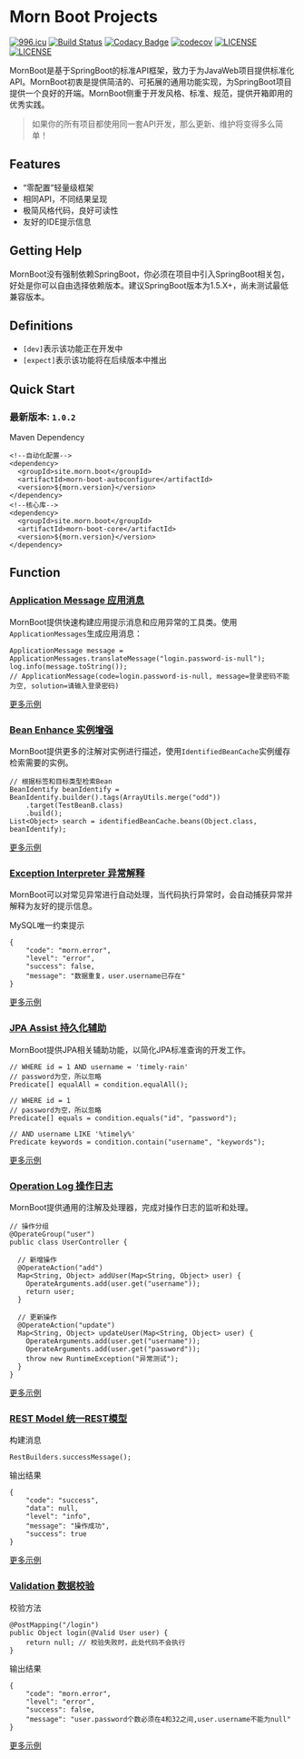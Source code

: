 [Message]:https://github.com/morn-team/morn-boot-projects/wiki/Application-Message-%E5%BA%94%E7%94%A8%E6%B6%88%E6%81%AF
[Bean]:https://github.com/morn-team/morn-boot-projects/wiki/Bean-Enhance-%E5%AE%9E%E4%BE%8B%E5%A2%9E%E5%BC%BA
[Exception]:https://github.com/morn-team/morn-boot-projects/wiki/Exception-Interpreter-%E5%BC%82%E5%B8%B8%E8%A7%A3%E9%87%8A
[JPA]:https://github.com/morn-team/morn-boot-projects/wiki/JPA-Assist-%E6%8C%81%E4%B9%85%E5%8C%96%E8%BE%85%E5%8A%A9
[Operation]:https://github.com/morn-team/morn-boot-projects/wiki/Operation-Log-%E6%93%8D%E4%BD%9C%E6%97%A5%E5%BF%97
[REST]:https://github.com/morn-team/morn-boot-projects/wiki/REST-Model---%E7%BB%9F%E4%B8%80REST%E6%A8%A1%E5%9E%8B
[Validation]:https://github.com/morn-team/morn-boot-projects/wiki/Validation-%E6%95%B0%E6%8D%AE%E6%A0%A1%E9%AA%8C


# Morn Boot Projects
 
[![996.icu](https://img.shields.io/badge/link-996.icu-red.svg)](https://996.icu)
[![Build Status](https://travis-ci.com/morn-team/morn-boot-projects.svg?branch=master)](https://travis-ci.com/morn-team/morn-boot-projects)
[![Codacy Badge](https://api.codacy.com/project/badge/Grade/973f6c34502a461f86aecdf88d8b989f)](https://app.codacy.com/app/morn-team/morn-boot-projects?utm_source=github.com&utm_medium=referral&utm_content=morn-team/morn-boot-projects&utm_campaign=Badge_Grade_Dashboard)
[![codecov](https://codecov.io/gh/morn-team/morn-boot-projects/branch/master/graph/badge.svg)](https://codecov.io/gh/morn-team/morn-boot-projects)
[![LICENSE](https://img.shields.io/badge/license-Apache--2.0-brightgreen.svg)](https://www.apache.org/licenses/LICENSE-2.0)
[![LICENSE](https://img.shields.io/badge/license-Anti%20996-blue.svg)](https://github.com/996icu/996.ICU/blob/master/LICENSE)

MornBoot是基于SpringBoot的标准API框架，致力于为JavaWeb项目提供标准化API。MornBoot初衷是提供简洁的、可拓展的通用功能实现，为SpringBoot项目提供一个良好的开端。MornBoot侧重于开发风格、标准、规范，提供开箱即用的优秀实践。

> 如果你的所有项目都使用同一套API开发，那么更新、维护将变得多么简单！


## Features

* “零配置”轻量级框架
* 相同API，不同结果呈现
* 极简风格代码，良好可读性
* 友好的IDE提示信息


## Getting Help

MornBoot没有强制依赖SpringBoot，你必须在项目中引入SpringBoot相关包，好处是你可以自由选择依赖版本。建议SpringBoot版本为1.5.X+，尚未测试最低兼容版本。


## Definitions

- `[dev]`表示该功能正在开发中
- `[expect]`表示该功能将在后续版本中推出


## Quick Start

### 最新版本: `1.0.2`

Maven Dependency

```
<!--自动化配置-->
<dependency>
  <groupId>site.morn.boot</groupId>
  <artifactId>morn-boot-autoconfigure</artifactId>
  <version>${morn.version}</version>
</dependency>
<!--核心库-->
<dependency>
  <groupId>site.morn.boot</groupId>
  <artifactId>morn-boot-core</artifactId>
  <version>${morn.version}</version>
</dependency>
```


## Function

### [Application Message 应用消息][Message]

MornBoot提供快速构建应用提示消息和应用异常的工具类。使用`ApplicationMessages`生成应用消息：

```
ApplicationMessage message = ApplicationMessages.translateMessage("login.password-is-null");
log.info(message.toString());
// ApplicationMessage(code=login.password-is-null, message=登录密码不能为空, solution=请输入登录密码)
```

[更多示例][Message]

### [Bean Enhance 实例增强][Bean]

MornBoot提供更多的注解对实例进行描述，使用`IdentifiedBeanCache`实例缓存检索需要的实例。

```
// 根据标签和目标类型检索Bean
BeanIdentify beanIdentify = BeanIdentify.builder().tags(ArrayUtils.merge("odd"))
    .target(TestBeanB.class)
    .build();
List<Object> search = identifiedBeanCache.beans(Object.class, beanIdentify);
```

[更多示例][Bean]

### [Exception Interpreter 异常解释][Exception]

MornBoot可以对常见异常进行自动处理，当代码执行异常时，会自动捕获异常并解释为友好的提示信息。

MySQL唯一约束提示

```
{
    "code": "morn.error",
    "level": "error",
    "success": false,
    "message": "数据重复，user.username已存在"
}
```

[更多示例][Exception]

### [JPA Assist 持久化辅助][JPA]

MornBoot提供JPA相关辅助功能，以简化JPA标准查询的开发工作。

```
// WHERE id = 1 AND username = 'timely-rain'
// password为空，所以忽略
Predicate[] equalAll = condition.equalAll();

// WHERE id = 1 
// password为空，所以忽略
Predicate[] equals = condition.equals("id", "password");

// AND username LIKE '%timely%'
Predicate keywords = condition.contain("username", "keywords");
```

[更多示例][JPA]

### [Operation Log 操作日志][Operation]

MornBoot提供通用的注解及处理器，完成对操作日志的监听和处理。

```
// 操作分组
@OperateGroup("user")
public class UserController {

  // 新增操作
  @OperateAction("add")
  Map<String, Object> addUser(Map<String, Object> user) {
    OperateArguments.add(user.get("username"));
    return user;
  }

  // 更新操作
  @OperateAction("update")
  Map<String, Object> updateUser(Map<String, Object> user) {
    OperateArguments.add(user.get("username"));
    OperateArguments.add(user.get("password"));
    throw new RuntimeException("异常测试");
  }
}
```

[更多示例][Operation]

### [REST Model 统一REST模型][REST]

构建消息

```
RestBuilders.successMessage();
```

输出结果

```
{
    "code": "success",
    "data": null,
    "level": "info",
    "message": "操作成功",
    "success": true
}
```

[更多示例][REST]

### [Validation 数据校验][Validation]

校验方法

```
@PostMapping("/login")
public Object login(@Valid User user) {
    return null; // 校验失败时，此处代码不会执行
}
```

输出结果

```
{
    "code": "morn.error",
    "level": "error",
    "success": false,
    "message": "user.password个数必须在4和32之间,user.username不能为null"
}
```

[更多示例][Validation]
